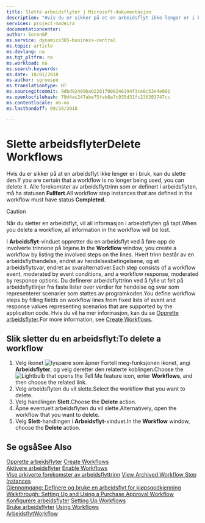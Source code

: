 ```yaml
---
title: Slette arbeidsflyter | Microsoft-dokumentasjon
description: "Hvis du er sikker på at en arbeidsflyt ikke lenger er i bruk, kan du slette den. Alle forekomster av arbeidsflyttrinn som er definert i arbeidsflyten, må ha statusen **Fullført**."
services: project-madeira
documentationcenter: 
author: SorenGP
ms.service: dynamics365-business-central
ms.topic: article
ms.devlang: na
ms.tgt_pltfrm: na
ms.workload: na
ms.search.keywords: 
ms.date: 10/01/2018
ms.author: sgroespe
ms.translationtype: HT
ms.sourcegitcommit: 9dbd92409ba02281f008246194f3ce0c53e4e001
ms.openlocfilehash: 79d4ac247abe75fab8a7c935d31fc236383747cc
ms.contentlocale: nb-no
ms.lasthandoff: 09/28/2018

---
```

# <a name="delete-workflows"></a><span data-ttu-id="94ea3-104">Slette arbeidsflyter</span><span class="sxs-lookup"><span data-stu-id="94ea3-104">Delete Workflows</span></span>
<span data-ttu-id="94ea3-105">Hvis du er sikker på at en arbeidsflyt ikke lenger er i bruk, kan du slette den.</span><span class="sxs-lookup"><span data-stu-id="94ea3-105">If you are certain that a workflow is no longer being used, you can delete it.</span></span> <span data-ttu-id="94ea3-106">Alle forekomster av arbeidsflyttrinn som er definert i arbeidsflyten, må ha statusen **Fullført**.</span><span class="sxs-lookup"><span data-stu-id="94ea3-106">All workflow step instances that are defined in the workflow must have status **Completed**.</span></span>  

> [!CAUTION]  
>  <span data-ttu-id="94ea3-107">Når du sletter en arbeidsflyt, vil all informasjon i arbeidsflyten gå tapt.</span><span class="sxs-lookup"><span data-stu-id="94ea3-107">When you delete a workflow, all information in the workflow will be lost.</span></span>  

 <span data-ttu-id="94ea3-108">I **Arbeidsflyt**-vinduet oppretter du en arbeidsflyt ved å føre opp de involverte trinnene på linjene.</span><span class="sxs-lookup"><span data-stu-id="94ea3-108">In the **Workflow** window, you create a workflow by listing the involved steps on the lines.</span></span> <span data-ttu-id="94ea3-109">Hvert trinn består av en arbeidsflythendelse, endret av hendelsesbetingelsene, og et arbeidsflytsvar, endret av svaralternativer.</span><span class="sxs-lookup"><span data-stu-id="94ea3-109">Each step consists of a workflow event, moderated by event conditions, and a workflow response, moderated by response options.</span></span> <span data-ttu-id="94ea3-110">Du definerer arbeidsflyttrinn ved å fylle ut felt på arbeidsflytlinjer fra faste lister over verdier for hendelse og svar som representerer scenarier som støttes av programkoden.</span><span class="sxs-lookup"><span data-stu-id="94ea3-110">You define workflow steps by filling fields on workflow lines from fixed lists of event and response values representing scenarios that are supported by the application code.</span></span> <span data-ttu-id="94ea3-111">Hvis du vil ha mer informasjon, kan du se [Opprette arbeidsflyter](across-how-to-create-workflows.md).</span><span class="sxs-lookup"><span data-stu-id="94ea3-111">For more information, see [Create Workflows](across-how-to-create-workflows.md).</span></span>  

## <a name="to-delete-a-workflow"></a><span data-ttu-id="94ea3-112">Slik sletter du en arbeidsflyt:</span><span class="sxs-lookup"><span data-stu-id="94ea3-112">To delete a workflow</span></span>  
1.  <span data-ttu-id="94ea3-113">Velg ikonet ![lyspære som åpner Fortell meg-funksjonen](media/ui-search/search_small.png "Fortell hva du vil gjøre") ikonet, angi **Arbeidsflyter**, og velg deretter den relaterte koblingen.</span><span class="sxs-lookup"><span data-stu-id="94ea3-113">Choose the ![Lightbulb that opens the Tell Me feature](media/ui-search/search_small.png "Tell me what you want to do") icon, enter **Workflows**, and then choose the related link.</span></span>  
2.  <span data-ttu-id="94ea3-114">Velg arbeidsflyten du vil slette.</span><span class="sxs-lookup"><span data-stu-id="94ea3-114">Select the workflow that you want to delete.</span></span>  
3.  <span data-ttu-id="94ea3-115">Velg handlingen **Slett**.</span><span class="sxs-lookup"><span data-stu-id="94ea3-115">Choose the **Delete** action.</span></span>  
4.  <span data-ttu-id="94ea3-116">Åpne eventuelt arbeidsflyten du vil slette.</span><span class="sxs-lookup"><span data-stu-id="94ea3-116">Alternatively, open the workflow that you want to delete.</span></span>  
5.  <span data-ttu-id="94ea3-117">Velg **Slett**-handlingen i **Arbeidsflyt**-vinduet.</span><span class="sxs-lookup"><span data-stu-id="94ea3-117">In the **Workflow** window, choose the **Delete** action.</span></span>  

## <a name="see-also"></a><span data-ttu-id="94ea3-118">Se også</span><span class="sxs-lookup"><span data-stu-id="94ea3-118">See Also</span></span>  
 <span data-ttu-id="94ea3-119">[Opprette arbeidsflyter](across-how-to-create-workflows.md) </span><span class="sxs-lookup"><span data-stu-id="94ea3-119">[Create Workflows](across-how-to-create-workflows.md) </span></span>  
 <span data-ttu-id="94ea3-120">[Aktivere arbeidsflyter](across-how-to-enable-workflows.md) </span><span class="sxs-lookup"><span data-stu-id="94ea3-120">[Enable Workflows](across-how-to-enable-workflows.md) </span></span>  
 <span data-ttu-id="94ea3-121">[Vise arkiverte forekomster av arbeidsflyttrinn](across-how-to-view-archived-workflow-step-instances.md) </span><span class="sxs-lookup"><span data-stu-id="94ea3-121">[View Archived Workflow Step Instances](across-how-to-view-archived-workflow-step-instances.md) </span></span>  
 <span data-ttu-id="94ea3-122">[Gjennomgang: Definere og bruke en arbeidsflyt for kjøpsgodkjenning](walkthrough-setting-up-and-using-a-purchase-approval-workflow.md) </span><span class="sxs-lookup"><span data-stu-id="94ea3-122">[Walkthrough: Setting Up and Using a Purchase Approval Workflow](walkthrough-setting-up-and-using-a-purchase-approval-workflow.md) </span></span>  
 <span data-ttu-id="94ea3-123">[Konfigurere arbeidsflyter](across-set-up-workflows.md) </span><span class="sxs-lookup"><span data-stu-id="94ea3-123">[Setting Up Workflows](across-set-up-workflows.md) </span></span>  
 <span data-ttu-id="94ea3-124">[Bruke arbeidsflyter](across-use-workflows.md) </span><span class="sxs-lookup"><span data-stu-id="94ea3-124">[Using Workflows](across-use-workflows.md) </span></span>  
 [<span data-ttu-id="94ea3-125">Arbeidsflyt</span><span class="sxs-lookup"><span data-stu-id="94ea3-125">Workflow</span></span>](across-workflow.md)   


